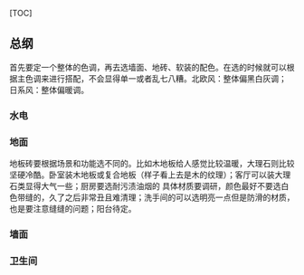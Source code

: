 [TOC]
## 总纲
首先要定一个整体的色调，再去选墙面、地砖、软装的配色。在选的时候就可以根据主色调来进行搭配，不会显得单一或者乱七八糟。北欧风：整体偏黑白灰调； 日系风：整体偏暖调。
### 水电
###  地面
地板砖要根据场景和功能选不同的。比如木地板给人感觉比较温暖，大理石则比较坚硬冷酷。卧室装木地板或复合地板（样子看上去是木的纹理）；客厅可以装大理石类显得大气一些；厨房要选耐污渍油烟的 具体材质要调研，颜色最好不要选白色带缝的，久了之后非常丑且难清理；洗手间的可以选明亮一点但是防滑的材质，也是要注意缝缝的问题；阳台待定。
###  墙面
###  卫生间